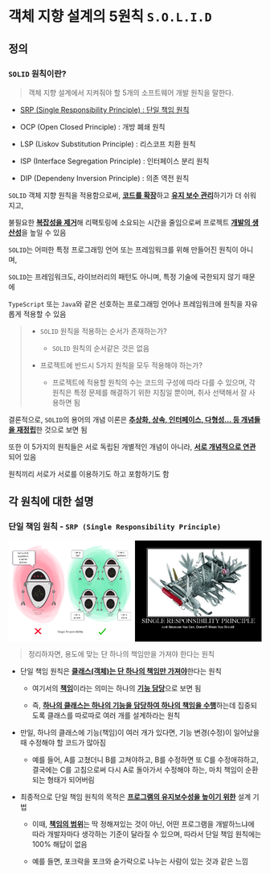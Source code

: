 # 객체 지향 설계의 5원칙 `S.O.L.I.D`

## 정의

### `SOLID` 원칙이란?

> 객체 지향 설계에서 지켜줘야 할 5개의 소프트웨어 개발 원칙을 말한다.

- [SRP (Single Responsibility Principle) : 단일 책임 원칙](#단일-책임-원칙---srp-single-responsibility-principle)

- OCP (Open Closed Principle) : 개방 폐쇄 원칙

- LSP (Liskov Substitution Principle) : 리스코프 치환 원칙

- ISP (Interface Segregation Principle) : 인터페이스 분리 원칙

- DIP (Dependeny Inversion Principle) : 의존 역전 원칙

`SOLID` 객체 지향 원칙을 적용함으로써, <b><u>코드를 확장</u></b>하고 <b><u>유지 보수 관리</u></b>하기가 더 쉬워지고,

불필요한 <b><u>복잡성을 제거</u></b>해 리팩토링에 소요되는 시간을 줄임으로써 프로젝트 <b><u>개발의 생산성</u></b>을 높일 수 있음

`SOLID`는 어떠한 특정 프로그래밍 언어 또는 프레임워크를 위해 만들어진 원칙이 아니며,

`SOLID`는 프레임워크도, 라이브러리의 패턴도 아니며, 특정 기술에 국한되지 않기 때문에

`TypeScript` 또는 `Java`와 같은 선호하는 프로그래밍 언어나 프레임워크에 원칙을 자유롭게 적용할 수 있음

> - `SOLID` 원칙을 적용하는 순서가 존재하는가?
>
>   - `SOLID` 원칙의 순서같은 것은 없음
>
> - 프로젝트에 반드시 5가지 원칙을 모두 적용해야 하는가?
>
>   - 프로젝트에 적용할 원칙의 수는 코드의 구성에 따라 다를 수 있으며, 각 원칙은 특정 문제를 해결하기 위한 지침일 뿐이며, 취사 선택해서 잘 사용하면 됨

결론적으로, `SOLID`의 용어의 개념 이론은 <b><u>추상화, 상속, 인터페이스, 다형성... 등 개념들을 재정립</u></b>한 것으로 보면 됨

또한 이 5가지의 원칙들은 서로 독립된 개별적인 개념이 아니라, <b><u>서로 개념적으로 연관</u></b>되어 있음

원칙끼리 서로가 서로를 이용하기도 하고 포함하기도 함

## 각 원칙에 대한 설명

### 단일 책임 원칙 - `SRP (Single Responsibility Principle)`

<div style="display: flex; flex-direction: row; width: 100%;">
  <img src="../../image/SOLID/srp_1.png" style="width: 50%;"/>
  <img src="../../image/SOLID/srp_2.png" style="width: 50%;"/>
</div>

> 정리하자면, 용도에 맞는 단 하나의 책임만을 가져야 한다는 원칙

- 단일 책임 원칙은 <b><u>클래스(객체)는 단 하나의 책임만 가져야</u></b>한다는 원칙

  - 여기서의 <b><u>책임</u></b>이라는 의미는 하나의 <b><u>기능 담당</u></b>으로 보면 됨

  - 즉, <b><u>하나의 클래스는 하나의 기능을 담당하여 하나의 책임을 수행</u></b>하는데 집중되도록 클래스를 따로따로 여러 개를 설계하라는 원칙

- 만일, 하나의 클래스에 기능(책임)이 여러 개가 있다면, 기능 변경(수정)이 일어났을 때 수정해야 할 코드가 많아짐

  - 예를 들어, A를 고쳤더니 B를 고쳐야하고, B를 수정하면 또 C를 수정애햐하고, 결국에는 C를 고침으로써 다시 A로 돌아가서 수정해야 하는, 마치 책임이 순환되는 형태가 되어버림

- 최종적으로 단일 책임 원칙의 목적은 <b><u>프로그램의 유지보수성을 높이기 위한</u></b> 설계 기법

  - 이때, <b><u>책임의 범위</u></b>는 딱 정해져있는 것이 아닌, 어떤 프로그램을 개발하느냐에 따라 개발자마다 생각하는 기준이 달라질 수 있으며, 따라서 단일 책임 원칙에는 100% 해답이 없음

  - 예를 들면, 포크락을 포크와 숟가락으로 나누는 사람이 있는 것과 같은 느낌
